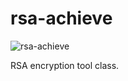 # rsa-achieve
![rsa-achieve](https://travis-ci.org/aaric/rsa-achieve.svg?branch=master)

RSA encryption tool class.
